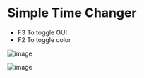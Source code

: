 # Simple Time Changer
- F3 To toggle GUI
- F2 To toggle color

![image](https://github.com/SkellonOfficial/Simple-Timer-Changer/assets/162718473/8bd068c7-b6d6-4a70-bc2d-255e167793be)

![image](https://github.com/SkellonOfficial/Simple-Timer-Changer/assets/162718473/167c7c21-caba-4003-af35-bdeaef1c6248)
